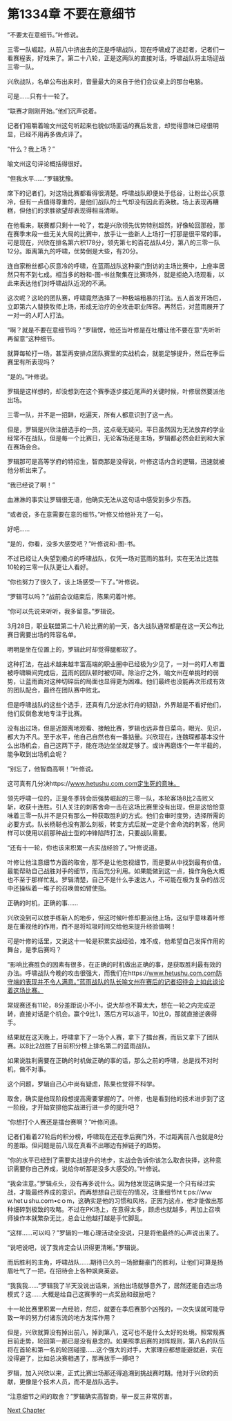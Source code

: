 # 第1334章 不要在意细节

“不要太在意细节。”叶修说。

三零一队崛起，从前八中挤出去的正是呼啸战队，现在呼啸成了追赶者，记者们一看赛程表，好戏来了。第二十八轮，正是这两队的直接对话，呼啸战队将主场迎战三零一队。

兴欣战队，名单公布出来时，音量最大的来自于他们会议桌上的那台电脑。

可是……只有十一轮了。

“联赛才刚刚开始。”他们沉声说着。

记者们咀嚼着喻文州这句听起来也貌似场面话的赛后发言，却觉得意味已经很明显，已经不用再多做点评了。

“什么？我上场？”

喻文州这句评论概括得很好。

“但我水平……”罗辑犹豫。

席下的记者们，对这场比赛都看得很清楚。呼啸战队即便处于低谷，让粉丝心灰意冷，但有一点值得尊重的，是他们战队的士气却没有因此而涣散。场上表现再糟糕，但他们的求胜欲望却表现得相当清晰。

在他看来，联赛都只剩十一轮了，若是兴欣领先优势特别超然，好像轮回那般，那在赛季末段一些无关大局的比赛中，放手让一些新人上场打一打那是很平常的事。可是现在，兴欣在排名第六积178分，领先第七的百花战队4分，第八的三零一队12分。距离第九的呼啸，优势倒是大些，有20分。

连自家粉丝都心灰意冷的呼啸，在蓝雨战队这种豪门到访的主场比赛中，上座率居然只有不到七成。相当多的粉和-图-书丝聚集在比赛场外，就是拒绝入场观看，以此来表达他们对呼啸战队近况的不满。

这次呢？这轮的团队赛，呼啸竟然选择了一种极端粗暴的打法。五人首发开场后，立即第六人替换牧师上场，形成无治疗的全攻击职业阵容。再然后，对蓝雨展开了一对一的人盯人打法。

“啊？就是不要在意细节吗？”罗辑愣，他还当叶修是在吐槽让他不要在意“先听听再留意”这种细节。

就算每轮打一场，甚至再安排点团队赛里的实战机会，就能足够提升，然后在季后赛里有所表现吗？

“是的。”叶修说。

罗辑是这样想的，却没想到在这个赛季逐步接近尾声的关键时候，叶修居然要派他出场。

三零一队，并不是一招鲜，吃遍天，所有人都意识到了这一点。

但是，罗辑是兴欣注册选手的一员，这点毫无疑问。平日虽然因为无法放弃的学业经常不在战队，但是每一个比赛日，无论客场还是主场，罗辑都必然会赶到和大家在赛场会合。

罗辑那可是高等学府的特招生，智商那是没得说，叶修这话内含的逻辑，迅速就被他分析出来了。

“我已经说了啊！”

血淋淋的事实让罗辑很无语，他确实无法从这句话中感受到多少东西。

“或者说，多在意需要在意的细节。”叶修又给他补充了一句。

好吧……

“是的，你看，没多大感受吧？”叶修说和-图-书。

不过已经让人失望到极点的呼啸战队，仅凭一场对蓝雨的胜利，实在无法比连胜10轮的三零一队队更让人看好。

“你也努力了很久了，该上场感受一下了。”叶修说。

“罗辑可以吗？”战前会议结束后，陈果问着叶修。

“你可以先说来听听，我多留意。”罗辑说。

3月28日，职业联盟第二十八轮比赛的前一天，各大战队通常都是在这一天公布比赛日需要出场的阵容名单。

明明是坐在位置上的，罗辑此时却觉得腿都软了。

这种打法，在战术越来越丰富高端的职业圈中已经极为少见了，一对一的盯人布置被呼啸瞬间完成后，蓝雨的团队顿时被切碎。除治疗之外，喻文州在单挑时的弱势，让蓝雨面对这种切碎后的局面也显得更为困难。他们最终也没能再次形成有效的团队配合，最终在团队赛中败北。

但是呼啸战队的这些个选手，还真有几分逆水行舟的韧劲，外界越是不看好他们，他们反倒愈发地专注于比赛。

没有出过场，但是近距离地观看、接触比赛，罗辑也远非昔日菜鸟，眼光、见识，都大为不凡。至于水平，他自己自然也有一番掂量。兴欣现在，连魏琛都基本没什么出场机会，自己这两下子，能在场边坐坐就足够了。或许再磨炼个一年半载的，能争取到出场机会呢？

“别忘了，他智商高啊！”叶修说。

这可真有几分决https://www.hetushu.com.com定生死的意味。

领先呼啸一位的，正是冬季转会后强势崛起的三零一队，本轮客场8比2击败义斩，收获十连胜。引人关注的刺客舍命一击在这场比赛里没有出现，但是这恰恰意味着三零一队并不是只有那么一种获取胜利的方式。他们会审时度势，选择所需的必要方式。队长杨聪也没有那么刻板，转变方式后就一定是个舍命流的刺客，他同样可以使用以前那种战士型的冲锋陷阵打法，只要战队需要。

“还有十一轮，你也该来积累一点实战经验了。”叶修说道。

叶修让他注意细节方面的取舍，那不是让他忽视细节，而是要从中找到最有价值，最能帮助自己战胜对手的细节，而后充分利用。如果能做到这一点，操作角色大概也不至于那样忙乱。罗辑清楚，自己不是什么手速达人，不可能在极为复杂的战况中还操纵着一堆子的召唤兽如臂使指。

正确的时机，正确的事……

兴欣没到可以放手练新人的地步，但这时候叶修却要派他上场，这似乎意味着叶修是在重视他的作用，而不是将垃圾时间交给他来提升经验值啊！

可是叶修的话里，又说这十一轮是积累实战经验，难不成，他希望自己发挥作用的舞台，是季后赛吗？

“影响比赛胜负的因素有很多，在正确的时机做出正确的事，是获取胜利最有效的办法。呼啸战队今晚的攻击很强大，而我们在https://www.hetushu.com.com防守端的表现并不令人满意。”蓝雨战队的队长喻文州在赛后的记者招待会上如此谈论着这场比赛。

常规赛还有11轮，8分差距说小不小，说大却也不算太大，想在一轮之内完成逆转，直接对话是个机会。赢个9比1，落后方可以追平，10比0，那就直接逆袭得手。

结果就在这天晚上，呼啸拿下了一场个人赛，拿下了擂台赛，而后又拿下了团队赛。以8比2战胜了目前积分榜上排名第二的蓝雨战队。

如果说胜利需要在正确的时机做正确的事的话，那么之前的呼啸，总是找不对时机，做不对事。

这个问题，罗辑自己心中尚有疑虑，陈果也觉得不科学。

取舍，确实是他现阶段想提高需要掌握的了。叶修，也是看到他的技术进步到了这一阶段，才开始安排他实战进行进一步的提升吧？

“你想打个人赛还是擂台赛啊？”叶修问道。

记者们看着27轮后的积分榜，呼啸现在还在季后赛门外，不过距离前八也就是8分的差距。但问题是前八现在真看不出哪边有掉链子的趋势。

“你的水平已经到了需要实战提升的地步，实战会告诉你该怎么取舍抉择，这种意识需要你自己养成，说给你听那是没多大感受的。”叶修说。

“我会注意。”罗辑点头，没有再多说什么。因为他发现这确实是一个只有经过实战，才能最终养成的意识。而再想想自己现在的情况，注重细节htｔps://wｗw.hetｕshu.coｍ•cｏm，这确实是他的习惯和风格，正因为这点，他才能做出那种细碎到极致的攻略。不过在PK场上，在意得太多，顾虑也就越多，再加上召唤师操作本就繁杂无比，总会让他越打越是手忙脚乱。

“这样……可以吗？”罗辑的一堆心理活动全没说，只是将他最终的心声说出来了。

“说吧说吧，说了我肯定会认识得更清晰。”罗辑说。

而后胜利的主角，呼啸战队……期待已久的一场掀翻豪门的胜利，让他们可算是扬眉吐气了一把，在招待会上各种飒爽英姿。

“我我我……”罗辑我了半天没说出话来，派他出场就够意外了，居然还能自选出场模式？这……大概是给自己这赛季的一点奖励和鼓励吧？

十一轮比赛里积累一点经验，然后，就要在季后赛那个凶残的，一次失误就可能导致一年的努力付诸东流的地方发挥作用？

但是，兴欣就算没有掉出前八，掉到第八，这可也不是什么太好的处境。照常规赛目前走势，轮回第一那已是没有悬念的。如果照季后赛的对阵规则，第八名的队伍将在首轮和第一名的轮回碰撞……这个强大的对手，大家理应都想能避就避，实在没得避了，比如总决赛相遇了，那再放手一搏吧？

罗辑，加入兴欣以来，正式比赛出场那还得追溯到挑战赛时期。他对于兴欣的贡献，更像是个技术人员，而不是战队选手。

“注意细节之间的取舍？”罗辑确实高智商，举一反三非常厉害。



[Next Chapter](%E7%AC%AC1335%E7%AB%A0%20%E9%9A%8F%E6%84%8F%E7%9A%84%E9%80%89%E6%8B%A9.md)